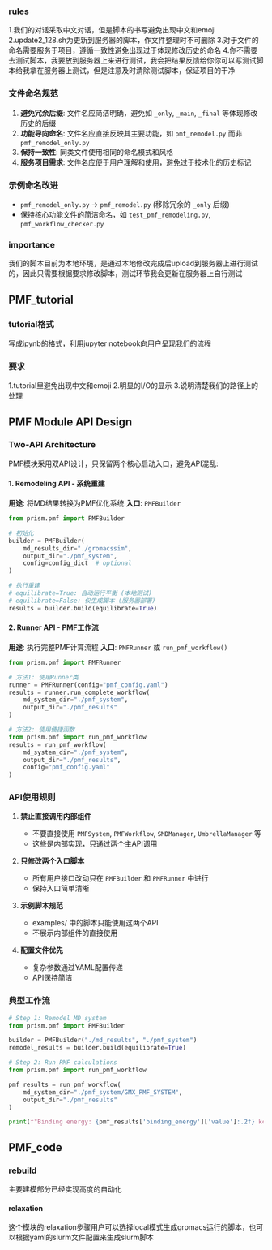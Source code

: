 ### rules
1.我们的对话采取中文对话，但是脚本的书写避免出现中文和emoji
2.update2_128.sh为更新到服务器的脚本，作文件整理时不可删除
3.对于文件的命名需要服务于项目，遵循一致性避免出现过于体现修改历史的命名
4.你不需要去测试脚本，我要放到服务器上来进行测试，我会把结果反馈给你你可以写测试脚本给我拿在服务器上测试，但是注意及时清除测试脚本，保证项目的干净

### 文件命名规范
1. **避免冗余后缀**: 文件名应简洁明确，避免如 `_only`, `_main`, `_final` 等体现修改历史的后缀
2. **功能导向命名**: 文件名应直接反映其主要功能，如 `pmf_remodel.py` 而非 `pmf_remodel_only.py`
3. **保持一致性**: 同类文件使用相同的命名模式和风格
4. **服务项目需求**: 文件名应便于用户理解和使用，避免过于技术化的历史标记

### 示例命名改进
- `pmf_remodel_only.py` → `pmf_remodel.py` (移除冗余的 `_only` 后缀)
- 保持核心功能文件的简洁命名，如 `test_pmf_remodeling.py`, `pmf_workflow_checker.py`
### importance
我们的脚本目前为本地环境，是通过本地修改完成后upload到服务器上进行测试的，因此只需要根据要求修改脚本，测试环节我会更新在服务器上自行测试

## PMF_tutorial
### tutorial格式
写成ipynb的格式，利用jupyter notebook向用户呈现我们的流程
### 要求
1.tutorial里避免出现中文和emoji
2.明显的I/O的显示
3.说明清楚我们的路径上的处理

## PMF Module API Design

### Two-API Architecture
PMF模块采用双API设计，只保留两个核心启动入口，避免API混乱:

#### 1. Remodeling API - 系统重建
**用途**: 将MD结果转换为PMF优化系统
**入口**: `PMFBuilder`

```python
from prism.pmf import PMFBuilder

# 初始化
builder = PMFBuilder(
    md_results_dir="./gromacssim",
    output_dir="./pmf_system",
    config=config_dict  # optional
)

# 执行重建
# equilibrate=True: 自动运行平衡 (本地测试)
# equilibrate=False: 仅生成脚本 (服务器部署)
results = builder.build(equilibrate=True)
```

#### 2. Runner API - PMF工作流
**用途**: 执行完整PMF计算流程
**入口**: `PMFRunner` 或 `run_pmf_workflow()`

```python
from prism.pmf import PMFRunner

# 方法1: 使用Runner类
runner = PMFRunner(config="pmf_config.yaml")
results = runner.run_complete_workflow(
    md_system_dir="./pmf_system",
    output_dir="./pmf_results"
)

# 方法2: 使用便捷函数
from prism.pmf import run_pmf_workflow
results = run_pmf_workflow(
    md_system_dir="./pmf_system",
    output_dir="./pmf_results",
    config="pmf_config.yaml"
)
```

### API使用规则

1. **禁止直接调用内部组件**
   - 不要直接使用 `PMFSystem`, `PMFWorkflow`, `SMDManager`, `UmbrellaManager` 等
   - 这些是内部实现，只通过两个主API调用

2. **只修改两个入口脚本**
   - 所有用户接口改动只在 `PMFBuilder` 和 `PMFRunner` 中进行
   - 保持入口简单清晰

3. **示例脚本规范**
   - examples/ 中的脚本只能使用这两个API
   - 不展示内部组件的直接使用

4. **配置文件优先**
   - 复杂参数通过YAML配置传递
   - API保持简洁

### 典型工作流

```python
# Step 1: Remodel MD system
from prism.pmf import PMFBuilder

builder = PMFBuilder("./md_results", "./pmf_system")
remodel_results = builder.build(equilibrate=True)

# Step 2: Run PMF calculations
from prism.pmf import run_pmf_workflow

pmf_results = run_pmf_workflow(
    md_system_dir="./pmf_system/GMX_PMF_SYSTEM",
    output_dir="./pmf_results"
)

print(f"Binding energy: {pmf_results['binding_energy']['value']:.2f} kcal/mol")
```

## PMF_code
### rebuild
主要建模部分已经实现高度的自动化
#### relaxation
这个模块的relaxation步骤用户可以选择local模式生成gromacs运行的脚本，也可以根据yaml的slurm文件配置来生成slurm脚本
